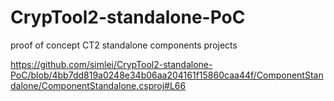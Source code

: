 # CrypTool2-standalone-PoC
proof of concept CT2 standalone components projects

https://github.com/simlei/CrypTool2-standalone-PoC/blob/4bb7dd819a0248e34b06aa204161f15860caa44f/ComponentStandalone/ComponentStandalone.csproj#L66
